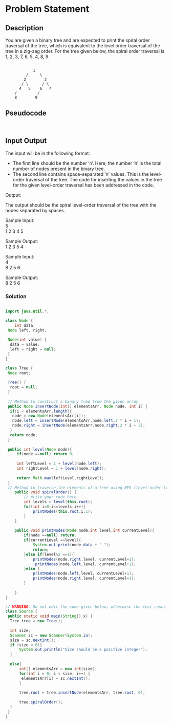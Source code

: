 # Problem Statement

## Description

You are given a binary tree and are expected to print the spiral order traversal of the tree, which is equivalent to the level order traversal of the tree in a zig-zag order. For the tree given below, the spiral order traversal is 1, 2, 3, 7, 6, 5, 4, 8, 9.

```graph

            1
         /     \
        2        3
       / \      / \
      4   5    6   7
    /         /
    8        9

```

## Pseudocode

```pseudocode
    
```

## Input Output

The input will be in the following format:

- The first line should be the number ‘n’. Here, the number ‘n’ is the total number of nodes present in the binary tree.
- The second line contains space-separated ‘n’ values. This is the level-order traversal of the tree. The code for inserting the values in the tree for the given level-order traversal has been addressed in the code.

Output:

The output should be the spiral level-order traversal of the tree with the nodes separated by spaces.

Sample Input: \
5 \
1 2 3 4 5

Sample Output: \
1 2 3 5 4

Sample Input: \
4 \
8 2 5 6

Sample Output: \
8 2 5 6

### Solution

```java

import java.util.*;

class Node {
    int data;
 Node left, right;
 
 Node(int value) {
  data = value;
  left = right = null;
 }
}

class Tree {
 Node root;
 
 Tree() {
  root = null;
 }
 
 // Method to construct a binary tree from the given array
 public Node insertNode(int[] elementsArr, Node node, int i) {
  if(i < elementsArr.length){
   node = new Node(elementsArr[i]);
   node.left = insertNode(elementsArr,node.left,2 * i + 1);
   node.right = insertNode(elementsArr,node.right,2 * i + 2);
  }
  return node;
 }
 
 public int level(Node node){
     if(node ==null) return 0;
     
     int leftLevel = 1 + level(node.left);
     int rightLevel = 1 + level(node.right);
     
     return Math.max(leftLevel,rightLevel);
 }
 // Method to traverse the elements of a tree using BFS (level-order traversal) in the spiral order
    public void spiralOrder() {
        // Write your code here
        int levels = level(this.root);
        for(int i=0;i<=levels;i++){
            printNodes(this.root,i,1);
        }
    }
    
    public void printNodes(Node node,int level,int currentLevel){
        if(node ==null) return;
        if(currentLevel ==level){
            System.out.print(node.data + " ");
            return;
        }else if(level%2 ==1){
            printNodes(node.right,level, currentLevel+1);
             printNodes(node.left,level, currentLevel+1);
        }else {
            printNodes(node.left,level, currentLevel+1);
            printNodes(node.right,level, currentLevel+1);
        }
        
    }
}

// WARNING: Do not edit the code given below; otherwise the test cases might fail
class Source {
 public static void main(String[] x) {
  Tree tree = new Tree();
  
  int size;
  Scanner sc = new Scanner(System.in);
  size = sc.nextInt();
  if (size < 0){
      System.out.println("Size should be a positive integer");
  }
  
  else{
      int[] elementsArr = new int[size];
      for(int i = 0; i < size; i++) {
       elementsArr[i] = sc.nextInt();
      }
      
      tree.root = tree.insertNode(elementsArr, tree.root, 0);
      
      tree.spiralOrder();
  }
 }
}

```

